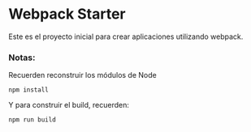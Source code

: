 # Webpack Starter

Este es el proyecto inicial para crear aplicaciones utilizando webpack.

### Notas:
Recuerden reconstruir los módulos de Node 
```
npm install
```

Y para construir el build, recuerden:
```
npm run build
```